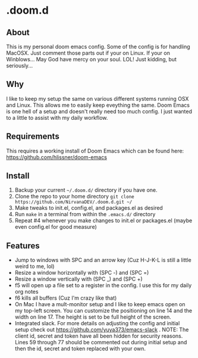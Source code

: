 # .doom.d

## About
This is my personal doom emacs config. Some of the config is for handling
MacOSX. Just comment those parts out if your on Linux. If your on Winblows...
May God have mercy on your soul. LOL! Just kidding, but seriously...

## Why
I like to keep my setup the same on various different systems running OSX and
Linux. This allows me to easily keep eveything the same. Doom Emacs is one hell
of a setup and doesn't really need too much config. I just wanted to a little to
assist with my daily workflow.

## Requirements
This requires a working install of Doom Emacs which can be found here: https://github.com/hlissner/doom-emacs

## Install
1. Backup your current `~/.doom.d/` directory if you have one.
2. Clone the repo to your home directory `git clone https://github.com/NirvanaDEV/.doom.d.git ~/`
3. Make tweaks to init.el, config.el, and packages.el as desired 
4. Run `make` in a terminal from within the `.emacs.d/` directory
5. Repeat #4 whenever you make changes to init.el or packages.el (maybe even
   config.el for good measure)

## Features
- Jump to windows with SPC and an arrow key (Cuz H-J-K-L is still a little weird
  to me, lol)
- Resize a window horizontally with (SPC -) and (SPC =)
- Resize a window vertically with (SPC _) and (SPC +)
- f5 will open up a file set to a register in the config. I use this for my
  daily org notes
- f6 kills all buffers (Cuz I'm crazy like that)
- On Mac I have a mult-monitor setup and I like to keep emacs open on my
  top-left screen. You can customize the positioning on line 14 and the width on
  line 17. The height is set to be full height of the screen.
- Integrated slack. For more details on adjusting the config and initial setup
  check out https://github.com/yuya373/emacs-slack . NOTE: The client id, secret
  and token have all been hidden for security reasons. Lines 59 through 77
  should be commented out during initial setup and then the id, secret and token
  replaced with your own.
